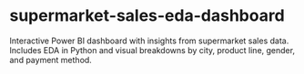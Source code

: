 # supermarket-sales-eda-dashboard
Interactive Power BI dashboard with insights from supermarket sales data. Includes EDA in Python and visual breakdowns by city, product line, gender, and payment method.
